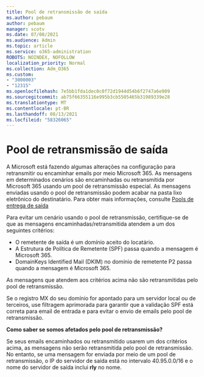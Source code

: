 ```yaml
---
title: Pool de retransmissão de saída
ms.author: pebaum
author: pebaum
manager: scotv
ms.date: 07/08/2021
ms.audience: Admin
ms.topic: article
ms.service: o365-administration
ROBOTS: NOINDEX, NOFOLLOW
localization_priority: Normal
ms.collection: Adm_O365
ms.custom:
- "3000003"
- "12315"
ms.openlocfilehash: 7e5bb1fda1dec0c0f72d1944d54b6f2747a6e909
ms.sourcegitcommit: ab75f66355116e995b3cb5505465b31989339e28
ms.translationtype: MT
ms.contentlocale: pt-BR
ms.lasthandoff: 08/13/2021
ms.locfileid: "58326065"
---
```

# <a name="outbound-relay-pool"></a>Pool de retransmissão de saída

A Microsoft está fazendo algumas alterações na configuração para retransmitir ou encaminhar emails por meio Microsoft 365. As mensagens em determinados cenários são encaminhadas ou retransmitida por Microsoft 365 usando um pool de retransmissão especial. As mensagens enviadas usando o pool de retransmissão podem acabar na pasta lixo eletrônico do destinatário. Para obter mais informações, consulte [Pools de entrega de saída](https://docs.microsoft.com/microsoft-365/security/office-365-security/high-risk-delivery-pool-for-outbound-messages#relay-pool)

Para evitar um cenário usando o pool de retransmissão, certifique-se de que as mensagens encaminhadas/retransmitida atendem a um dos seguintes critérios:

- O remetente de saída é um domínio aceito do locatário.
- A Estrutura de Política de Remetente (SPF) passa quando a mensagem é Microsoft 365.
- DomainKeys Identified Mail (DKIM) no domínio de remetente P2 passa quando a mensagem é Microsoft 365.
 
As mensagens que atendem aos critérios acima não são retransmitidas pelo pool de retransmissão.

Se o registro MX do seu domínio for apontado para um servidor local ou de terceiros, use filtragem aprimorada para garantir que a validação SPF está correta para email de entrada e para evitar o envio de emails pelo pool de retransmissão.

**Como saber se somos afetados pelo pool de retransmissão?**

Se seus emails encaminhados ou retransmitido usarem um dos critérios acima, as mensagens não serão retransmitida pelo pool de retransmissão. No entanto, se uma mensagem for enviada por meio de um pool de retransmissão, o IP do servidor de saída está no intervalo 40.95.0.0/16 e o nome do servidor de saída inclui **rly** no nome.


